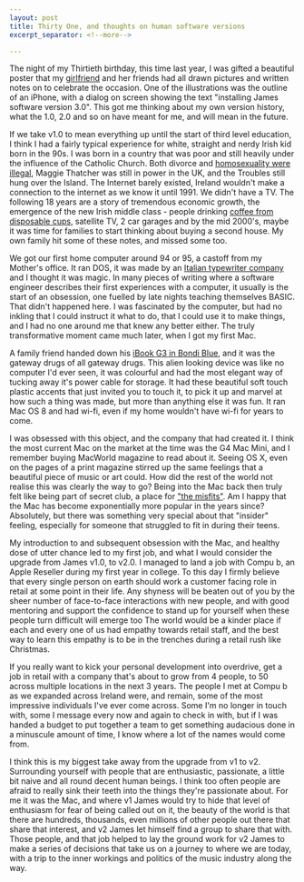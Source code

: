```yaml
---
layout: post
title: Thirty One, and thoughts on human software versions
excerpt_separator: <!--more-->

---
```


The night of my Thirtieth birthday, this time last year, I was gifted a beautiful poster that my [girlfriend](https://www.instagram.com/ellenrosewallace/) and her friends had all drawn pictures and written notes on to celebrate the occasion. One of the illustrations was the outline of an iPhone, with a dialog on screen showing the text "installing James software version 3.0". This got me thinking about my own version history, what the 1.0, 2.0 and so on have meant for me, and will mean in the future.

<!--more-->

If we take v1.0 to mean everything up until the start of third level education, I think I had a fairly typical experience for white, straight and nerdy Irish kid born in the 90s. I was born in a country that was poor and still heavily under the influence of the Catholic Church. Both divorce and [homosexuality were illegal](https://en.wikipedia.org/wiki/LGBT_rights_in_the_Republic_of_Ireland), Maggie Thatcher was still in power in the UK, and the Troubles still hung over the Island. The Internet barely existed, Ireland wouldn't make a connection to the internet as we know it until 1991. We didn't have a TV. The following 18 years are a story of tremendous economic growth, the emergence of the new Irish middle class - people drinking [coffee from disposable cups](https://www.irishtimes.com/business/agribusiness-and-food/irish-coffee-the-strategy-behind-starbucks-sprawl-1.3210602), satellite TV, 2 car garages and by the mid 2000's, maybe it was time for families to start thinking about buying a second house. My own family hit some of these notes, and missed some too.

We got our first home computer around 94 or 95, a castoff from my Mother's office. It ran DOS, it was made by an [Italian typewriter company](https://en.wikipedia.org/wiki/Olivetti_S.p.A.) and I thought it was magic. In many pieces of writing where a software engineer describes their first experiences with a computer, it usually is the start of an obsession, one fuelled by late nights teaching themselves BASIC. That didn't happened here. I was fascinated by the computer, but had no inkling that I could instruct it what to do, that I could use it to make things, and I had no one around me that knew any better either. The truly transformative moment came much later, when I got my first Mac.

A family friend handed down his [iBook G3 in Bondi Blue](https://en.wikipedia.org/wiki/IBook#iBook_G3_("Clamshell")), and it was the gateway drugs of all gateway drugs. This alien looking device was like no computer I'd ever seen, it was colourful and had the most elegant way of tucking away it's power cable for storage. It had these beautiful soft touch plastic accents that just invited you to touch it, to pick it up and marvel at how such a thing was made, but more than anything else it was fun. It ran Mac OS 8 and had wi-fi, even if my home wouldn't have wi-fi for years to come. 

I was obsessed with this object, and the company that had created it. I think the most current Mac on the market at the time was the G4 Mac Mini, and I remember buying MacWorld magazine to read about it. Seeing OS X, even on the pages of a print magazine stirred up the same feelings that a beautiful piece of music or art could. How did the rest of the world not realise this was clearly the way to go? Being into the Mac back then truly felt like being part of secret club, a place for ["the misfits"](https://fs.blog/2016/03/steve-jobs-crazy-ones/). Am I happy that the Mac has become exponentially more popular in the years since? Absolutely, but there was something very special about that "insider" feeling, especially for someone that struggled to fit in during their teens.

My introduction to and subsequent obsession with the Mac, and healthy dose of utter chance led to my first job, and what I would consider the upgrade from James v1.0, to v2.0. I managed to land a job with Compu b, an Apple Reseller during my first year in college. To this day I firmly believe that every single person on earth should work a customer facing role in retail at some point in their life. Any shyness will be beaten out of you by the sheer number of face-to-face interactions with new people, and with good mentoring and support the confidence to stand up for yourself when these people turn difficult will emerge too The world would be a kinder place if each and every one of us had empathy towards retail staff, and the best way to learn this empathy is to be in the trenches during a retail rush like Christmas.

If you really want to kick your personal development into overdrive, get a job in retail with a company that's about to grow from 4 people, to 50 across multiple locations in the next 3 years. The people I met at Compu b as we expanded across Ireland were, and remain, some of the most impressive individuals I've ever come across. Some I'm no longer in touch with, some I message every now and again to check in with, but if I was handed a budget to put together a team to get something audacious done in a minuscule amount of time, I know where a lot of the names would come from.

I think this is my biggest take away from the upgrade from v1 to v2. Surrounding yourself with people that are enthusiastic, passionate, a little bit naive and all round decent human beings. I think too often people are afraid to really sink their teeth into the things they're passionate about. For me it was the Mac, and where v1 James would try to hide that level of enthusiasm for fear of being called out on it, the beauty of the world is that there are hundreds, thousands, even millions of other people out there that share that interest, and v2 James let himself find a group to share that with. Those people, and that job helped to lay the ground work for v2 James to make a series of decisions that take us on a journey to where we are today, with a trip to the inner workings and politics of the music industry along the way.
